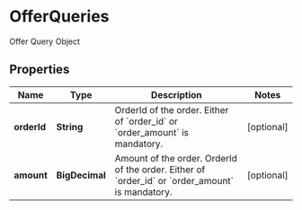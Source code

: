 

# OfferQueries

Offer Query Object

## Properties

| Name | Type | Description | Notes |
|------------ | ------------- | ------------- | -------------|
|**orderId** | **String** | OrderId of the order. Either of &#x60;order_id&#x60; or &#x60;order_amount&#x60; is mandatory. |  [optional] |
|**amount** | **BigDecimal** | Amount of the order. OrderId of the order. Either of &#x60;order_id&#x60; or &#x60;order_amount&#x60; is mandatory. |  [optional] |




